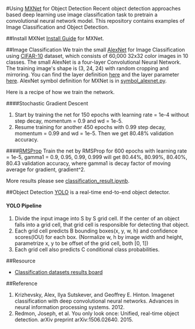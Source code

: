 #Using [MXNet](https://github.com/dmlc/mxnet) for Object Detection
Recent object detection approaches based deep learning use image classification task to pretrain a convolutional neural network model. This repository contains examples of Image Classification and Object Detection.

##Install MXNet
[Install Guide](http://mxnet.readthedocs.io/en/latest/how_to/build.html) for MXNet.

##Image Classification
We train the small [AlexNet](http://papers.nips.cc/paper/4824-imagenet-classification-with-deep-convolutional-neural-networks.pdf) for Image Classification using [CIFAR-10](https://www.cs.toronto.edu/~kriz/cifar.html) dataset, which consists of 60,000 32x32 color images in 10 classes. The small AlexNet is a four-layer Convolutional Neural Network. The training image's shape is (3, 24, 24) with random cropping and mirroring. You can find the layer definition [here](https://code.google.com/p/cuda-convnet/source/browse/trunk/example-layers/layers-conv-local-13pct.cfg) and the layer parameter [here](https://code.google.com/p/cuda-convnet/source/browse/trunk/example-layers/layer-params-conv-local-13pct.cfg). AlexNet symbol definition for MXNet is in [symbol_alexnet.py](https://github.com/bertjiazheng/learning-mxnet/blob/master/classification/symbol_alexnet.py). 

Here is a recipe of how we train the network.

####Stochastic Gradient Descent
1. Start by training the net for 150 epochs with learning rate = 1e-4 without step decay, momentum = 0.9 and wd = 1e-5.
2. Resume training for another 450 epochs with 0.99 step decay, momentum = 0.99 and wd = 1e-5.
Then we get 80.48% validation accuracy.

####[RMSProp](http://arxiv.org/pdf/1308.0850v5.pdf)
Train the net by RMSProp for 600 epochs with learning rate = 1e-5, gamma1 = 0.9, 0.95, 0.99, 0.999 will get 80.44%, 80.99%, 80.40%, 80.43 validation accuracy, where gamma1 is decay factor of moving average for gradient, gradient^2.

More results please see [classification_result.ipynb](https://github.com/bertjiazheng/learning-mxnet/blob/master/classification/classification_result.ipynb).

##Object Detection
[YOLO](http://pjreddie.com/darknet/yolo/) is a real-time end-to-end object detector.

#### YOLO Pipeline
1. Divide the input image into S by S grid cell. If the center of an object falls into a grid cell, that grid cell is responsible for detecting that object.
2. Each grid cell predicts B bounding boxes(x, y, w, h) and confidence scores(IOU) for each box. (Normalize w, h by image width and height, parametrize x, y to be offset of the grid cell, both [0, 1])
3. Each grid cell also predicts C conditional class probabilities.

##Resource
* [Classification datasets results board](http://rodrigob.github.io/are_we_there_yet/build/classification_datasets_results.html#43494641522d3130)

##Reference
1. Krizhevsky, Alex, Ilya Sutskever, and Geoffrey E. Hinton. Imagenet classification with deep convolutional neural networks. Advances in neural information processing systems. 2012.   
2. Redmon, Joseph, et al. You only look once: Unified, real-time object detection. arXiv preprint arXiv:1506.02640. 2015.
